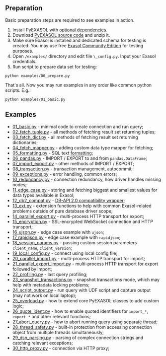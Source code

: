 ## Preparation
Basic preparation steps are required to see examples in action.

1. Install PyEXASOL with [optional dependencies](/docs/DEPENDENCIES.md).
2. Download [PyEXASOL source code](https://github.com/badoo/pyexasol/archive/master.zip) and unzip it.
3. Make sure Exasol is installed and dedicated schema for testing is created. You may use free [Exasol Community Edition](https://www.exasol.com/portal/display/DOWNLOAD/Free+Trial) for testing purposes.
4. Open `/examples/` directory and edit file `\_config.py`. Input your Exasol credentials.
5. Run script to prepare data set for testing:
```
python examples/00_prepare.py
```

That's all. Now you may run examples in any order like common python scripts. E.g.:
```
python examples/01_basic.py
```

## Examples

- [01_basic.py](/examples/01_basic.py) - minimal code to create connection and run query;
- [02_fetch_tuple.py](/examples/02_fetch_tuple.py) - all methods of fetching result set returning tuples;
- [03_fetch_dict.py](/examples/03_fetch_dict.py) - all methods of fetching result set returning dictionaries;
- [04_fetch_mapper.py](/examples/04_fetch_mapper.py) - adding custom data type mapper for fetching;
- [05_formatting.py](/examples/05_formatting.py) - SQL text [formatting](/docs/SQL_FORMATTING.md);
- [06_pandas.py](/examples/06_pandas.py) - IMPORT / EXPORT to and from `pandas.DataFrame`;
- [07_import_export.py](/examples/07_import_export.py) - other methods of IMPORT / EXPORT;
- [08_transaction.py](/examples/08_transaction.py) - transaction management, autocommit;
- [09_exceptions.py](/examples/09_exceptions.py) - error handling, common errors;
- [10_redundancy.py](/examples/10_redundancy.py) - connection redundancy, how driver handles missing nodes;
- [11_edge_case.py](/examples/11_edge_case.py) - storing and fetching biggest and smallest values for data types available in Exasol;
- [12_db2_compat.py](/examples/12_db2_compat.py) - [DB-API 2.0 compatibility wrapper](/docs/DBAPI_COMPAT.md);
- [13_ext.py](/examples/13_ext.py) - extension functions to help with common Exasol-related problems outside of pure database driver scope;
- [14_parallel_export.py](/examples/14_parallel_export.py) - multi-process HTTP transport for export;
- [15_encryption.py](/examples/15_encryption.py) - SSL-encrypted WebSocket connection and HTTP transport;
- [16_ujson.py](/examples/16_ujson.py) - edge case example with `ujson`;
- [17_rapidjson.py](/examples/17_rapidjson.py) - edge case example with `rapidjson`;
- [18_session_params.py](/examples/18_session_params.py) - passing custom session parameters `client_name`, `client_version`;
- [19_local_config.py](/examples/19_local_config.py) - connect using local config file;
- [20_parallel_import.py](/examples/20_parallel_import.py) - multi-process HTTP transport for import;
- [21_parallel_export_import.py](/examples/21_parallel_export_import.py) - multi-process HTTP transport for export followed by import;
- [22_profiling.py](/examples/22_profiling.py) - last query profiling;
- [23_snapshot_transactions.py](/examples/23_snapshot_transactions.py) - snapshot transactions mode, which may help with metadata locking problems;
- [24_script_output.py](/examples/24_script_output.py) - run query with UDF script and capture output (may not work on local laptop);
- [25_overload.py](/examples/25_overload.py) - how to extend core PyEXASOL classes to add custom logic;
- [26_quote_ident.py](/examples/26_quote_ident.py) - how to enable quoted identifiers for `import_*`, `export_*` and other relevant functions;
- [27_abort_query.py](/examples/27_abort_query.py) - how to abort running query using separate thread;
- [28_thread_safety.py](/examples/28_thread_safety.py) - built-in protection from accessing connection object from multiple threads simultaneously;
- [29_dsn_parsing.py](/examples/29_dsn_parsing.py) - parsing of complex connection strings and catching relevant exceptions;
- [30_http_proxy.py](/examples/30_http_proxy.py) - connection via HTTP proxy;

